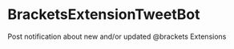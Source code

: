 BracketsExtensionTweetBot
=========================

Post notification about new and/or updated @brackets Extensions
